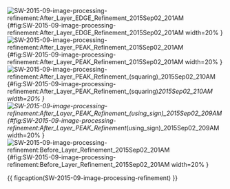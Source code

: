 <!-- MDFIGINCLUDE(SW-2015-09-image-processing-refinement) -->
<div id="fig:SW-2015-09-image-processing-refinement">

![SW-2015-09-image-processing-refinement:After_Layer_EDGE_Refinement_2015Sep02_201AM](img/SW-2015-09-image-processing-refinement/After_Layer_EDGE_Refinement_2015Sep02_201AM.jpg){#fig:SW-2015-09-image-processing-refinement:After_Layer_EDGE_Refinement_2015Sep02_201AM width=20% }
![SW-2015-09-image-processing-refinement:After_Layer_PEAK_Refinement_2015Sep02_201AM](img/SW-2015-09-image-processing-refinement/After_Layer_PEAK_Refinement_2015Sep02_201AM.jpg){#fig:SW-2015-09-image-processing-refinement:After_Layer_PEAK_Refinement_2015Sep02_201AM width=20% }
![SW-2015-09-image-processing-refinement:After_Layer_PEAK_Refinement_(squaring)_2015Sep02_210AM](img/SW-2015-09-image-processing-refinement/After_Layer_PEAK_Refinement_(squaring)_2015Sep02_210AM.jpg){#fig:SW-2015-09-image-processing-refinement:After_Layer_PEAK_Refinement_(squaring)_2015Sep02_210AM width=20% }
![SW-2015-09-image-processing-refinement:After_Layer_PEAK_Refinement_(using_sign)_2015Sep02_209AM](img/SW-2015-09-image-processing-refinement/After_Layer_PEAK_Refinement_(using_sign)_2015Sep02_209AM.jpg){#fig:SW-2015-09-image-processing-refinement:After_Layer_PEAK_Refinement_(using_sign)_2015Sep02_209AM width=20% }
![SW-2015-09-image-processing-refinement:Before_Layer_Refinement_2015Sep02_201AM](img/SW-2015-09-image-processing-refinement/Before_Layer_Refinement_2015Sep02_201AM.jpg){#fig:SW-2015-09-image-processing-refinement:Before_Layer_Refinement_2015Sep02_201AM width=20% }

{{ figcaption(SW-2015-09-image-processing-refinement) }}
</div>
<!-- /MDFIGINCLUDE(SW-2015-09-image-processing-refinement) -->
